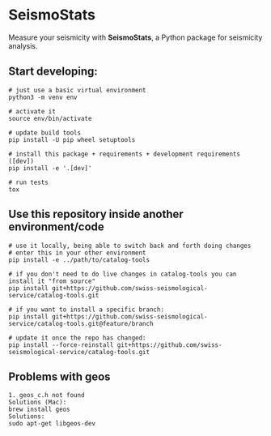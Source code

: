 # SeismoStats

Measure your seismicity with **SeismoStats**, a Python package for seismicity analysis.

## Start developing:

```
# just use a basic virtual environment
python3 -m venv env

# activate it
source env/bin/activate

# update build tools
pip install -U pip wheel setuptools

# install this package + requirements + development requirements ([dev])
pip install -e '.[dev]'

# run tests
tox
```

## Use this repository inside another environment/code

```
# use it locally, being able to switch back and forth doing changes
# enter this in your other environment
pip install -e ../path/to/catalog-tools

# if you don't need to do live changes in catalog-tools you can install it "from source"
pip install git+https://github.com/swiss-seismological-service/catalog-tools.git

# if you want to install a specific branch:
pip install git+https://github.com/swiss-seismological-service/catalog-tools.git@feature/branch

# update it once the repo has changed:
pip install --force-reinstall git+https://github.com/swiss-seismological-service/catalog-tools.git
```

## Problems with geos

```
1. geos_c.h not found
Solutions (Mac):
brew install geos
Solutions:
sudo apt-get libgeos-dev
```
